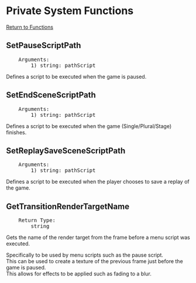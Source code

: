 ﻿# Private System Functions

[Return to Functions](../functions.html)

## SetPauseScriptPath
<pre>
    Arguments:
        1) string: pathScript
</pre>
Defines a script to be executed when the game is paused.

## SetEndSceneScriptPath
<pre>
    Arguments:
        1) string: pathScript
</pre>
Defines a script to be executed when the game (Single/Plural/Stage) finishes.

## SetReplaySaveSceneScriptPath
<pre>
    Arguments:
        1) string: pathScript
</pre>
Defines a script to be executed when the player chooses to save a replay of the game.

## GetTransitionRenderTargetName
<pre>
    Return Type:
        string
</pre>
Gets the name of the render target from the frame before a menu script was executed.

Specifically to be used by menu scripts such as the pause script.\
This can be used to create a texture of the previous frame just before the game is paused.\
This allows for effects to be applied such as fading to a blur.